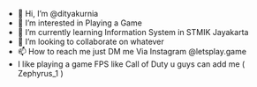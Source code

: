 - 👋 Hi, I’m @dityakurnia
- 👀 I’m interested in Playing a Game
- 🌱 I’m currently learning Information System in STMIK Jayakarta
- 💞️ I’m looking to collaborate on whatever
- 📫 How to reach me just DM me Via Instagram @letsplay.game
- I like playing a game FPS like Call of Duty u guys can add me ( Zephyrus_1 )

<!---
dityakurnia/dityakurnia is a ✨ special ✨ repository because its `README.md` (this file) appears on your GitHub profile.
You can click the Preview link to take a look at your changes.
--->
